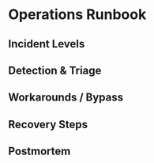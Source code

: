 # Operations Runbook

## Incident Levels

## Detection & Triage

## Workarounds / Bypass

## Recovery Steps

## Postmortem
